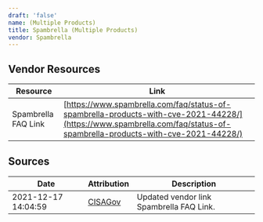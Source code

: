 ```yaml
---
draft: 'false'
name: (Multiple Products)
title: Spambrella (Multiple Products)
vendor: Spambrella
---
```


## Vendor Resources
| Resource | Link |
| --- | --- |
| Spambrella FAQ Link | [https://www.spambrella.com/faq/status-of-spambrella-products-with-cve-2021-44228/](https://www.spambrella.com/faq/status-of-spambrella-products-with-cve-2021-44228/) |



## Sources
| Date | Attribution | Description |
| --- | --- | --- |
| 2021-12-17 14:04:59 | [CISAGov](https://raw.githubusercontent.com/cisagov/log4j-affected-db/develop/README.md) | Updated vendor link Spambrella FAQ Link.  |
